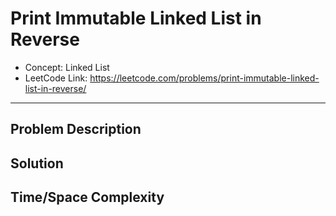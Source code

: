 # Print Immutable Linked List in Reverse

- Concept: Linked List
- LeetCode Link: https://leetcode.com/problems/print-immutable-linked-list-in-reverse/

---

## Problem Description

## Solution

## Time/Space Complexity

